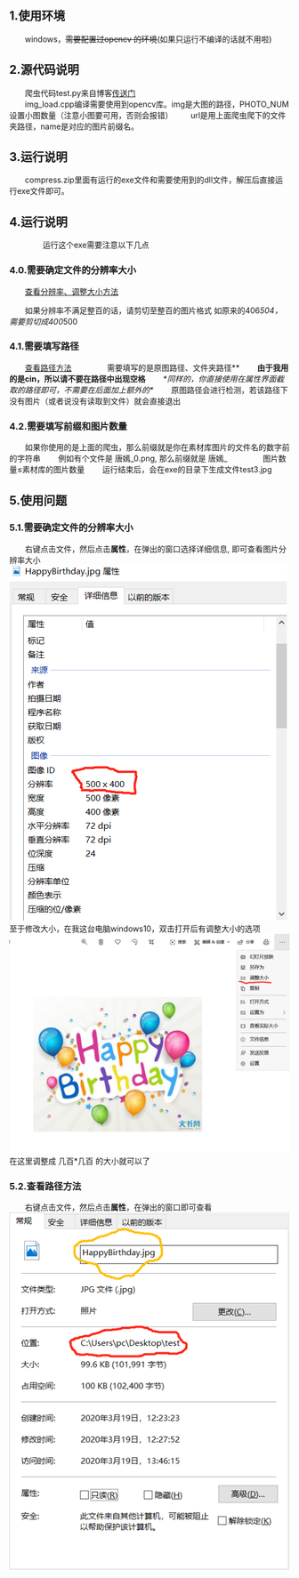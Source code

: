 ﻿<h2 id="1"> 1.使用环境 </h2>

　　windows，~~需要配置过opencv 的环境~~(如果只运行不编译的话就不用啦)

 <h2 id="2"> 2.源代码说明</h2>

　　爬虫代码test.py来自博客[传送门](https://blog.csdn.net/qq_40774175/article/details/81273198)  
　　img_load.cpp编译需要使用到opencv库。img是大图的路径，PHOTO_NUM设置小图数量（注意小图要可用，否则会报错） 
　　url是用上面爬虫爬下的文件夹路径，name是对应的图片前缀名。

<h2 id="3"> 3.运行说明</h2>

　　compress.zip里面有运行的exe文件和需要使用到的dll文件，解压后直接运行exe文件即可。
　　
<h2 id="4"> 4.运行说明</h2>
　　
　　运行这个exe需要注意以下几点

<h3 id="4.0"> 4.0.需要确定文件的分辨率大小</h3>

　　[查看分辨率、调整大小方法](#5.1)

　　如果分辨率不满足整百的话，请剪切至整百的图片格式  如原来的406*504， 需要剪切成400*500

<h3 id="4.1"> 4.1.需要填写路径</h3>

　　[查看路径方法](#5.2) 
　　
　　需要填写的是原图路径、文件夹路径** 
　　**由于我用的是cin，所以请不要在路径中出现空格** 
　　**同样的，你直接使用在属性界面截取的路径即可，不需要在后面加上额外的\** 
　　原图路径会进行检测，若该路径下没有图片（或者说没有读取到文件）就会直接退出

<h3 id="4.2"> 4.2.需要填写前缀和图片数量</h3>

　　如果你使用的是上面的爬虫，那么前缀就是你在素材库图片的文件名的数字前的字符串 
　　例如有个文件是  唐嫣_0.png, 那么前缀就是  唐嫣_ 
　　
　　图片数量≤素材库的图片数量 
　　运行结束后，会在exe的目录下生成文件test3.jpg 
 


<h2 id="5"> 5.使用问题</h2>

<h3 id="5.1"> 5.1.需要确定文件的分辨率大小</h3>

　　右键点击文件，然后点击**属性**，在弹出的窗口选择详细信息, 即可查看图片分辨率大小 
　　![pic](/pic/0.png) 
　　至于修改大小，在我这台电脑windows10，双击打开后有调整大小的选项 
　　![pic](/pic/0_1.png) 
　　在这里调整成 几百*几百 的大小就可以了 

<h3 id="5.2"> 5.2.查看路径方法</h3>

　　右键点击文件，然后点击**属性**，在弹出的窗口即可查看 
　　![pic](/pic/1.png) 